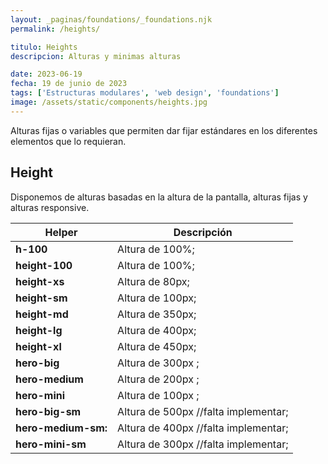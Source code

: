 ```yaml
---
layout: _paginas/foundations/_foundations.njk
permalink: /heights/

titulo: Heights
descripcion: Alturas y minimas alturas

date: 2023-06-19
fecha: 19 de junio de 2023
tags: ['Estructuras modulares', 'web design', 'foundations']
image: /assets/static/components/heights.jpg
---
```


Alturas fijas o variables que permiten dar fijar estándares en los diferentes elementos que lo requieran.

## Height

Disponemos de alturas basadas en la altura de la pantalla, alturas fijas y alturas responsive.

| Helper              | Descripción                          |
| ------------------- | ------------------------------------ |
| **h-100**           | Altura de 100%;                      |
| **height-100**      | Altura de 100%;                      |
| **height-xs**       | Altura de 80px;                      |
| **height-sm**       | Altura de 100px;                     |
| **height-md**       | Altura de 350px;                     |
| **height-lg**       | Altura de 400px;                     |
| **height-xl**       | Altura de 450px;                     |
| **hero-big**        | Altura de 300px ;                    |
| **hero-medium**     | Altura de 200px ;                    |
| **hero-mini**       | Altura de 100px ;                    |
| **hero-big-sm**     | Altura de 500px //falta implementar; |
| **hero-medium-sm:** | Altura de 400px //falta implementar; |
| **hero-mini-sm**    | Altura de 300px //falta implementar; |
